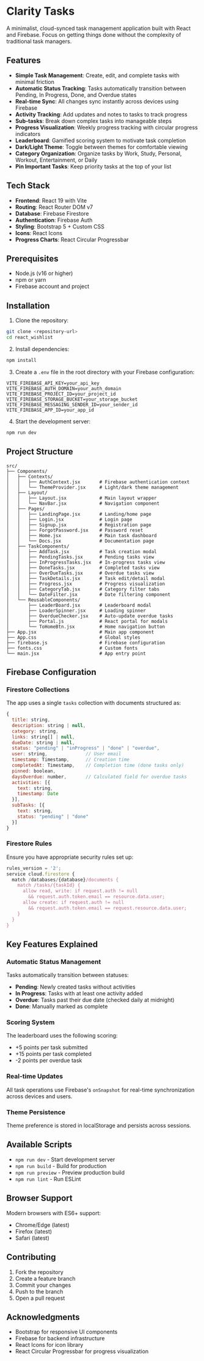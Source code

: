 # Clarity Tasks

A minimalist, cloud-synced task management application built with React and Firebase. Focus on getting things done without the complexity of traditional task managers.

## Features

- **Simple Task Management**: Create, edit, and complete tasks with minimal friction
- **Automatic Status Tracking**: Tasks automatically transition between Pending, In Progress, Done, and Overdue states
- **Real-time Sync**: All changes sync instantly across devices using Firebase
- **Activity Tracking**: Add updates and notes to tasks to track progress
- **Sub-tasks**: Break down complex tasks into manageable steps
- **Progress Visualization**: Weekly progress tracking with circular progress indicators
- **Leaderboard**: Gamified scoring system to motivate task completion
- **Dark/Light Theme**: Toggle between themes for comfortable viewing
- **Category Organization**: Organize tasks by Work, Study, Personal, Workout, Entertainment, or Daily
- **Pin Important Tasks**: Keep priority tasks at the top of your list

## Tech Stack

- **Frontend**: React 19 with Vite
- **Routing**: React Router DOM v7
- **Database**: Firebase Firestore
- **Authentication**: Firebase Auth
- **Styling**: Bootstrap 5 + Custom CSS
- **Icons**: React Icons
- **Progress Charts**: React Circular Progressbar

## Prerequisites

- Node.js (v16 or higher)
- npm or yarn
- Firebase account and project

## Installation

1. Clone the repository:
```bash
git clone <repository-url>
cd react_wishlist
```

2. Install dependencies:
```bash
npm install
```

3. Create a `.env` file in the root directory with your Firebase configuration:
```env
VITE_FIREBASE_API_KEY=your_api_key
VITE_FIREBASE_AUTH_DOMAIN=your_auth_domain
VITE_FIREBASE_PROJECT_ID=your_project_id
VITE_FIREBASE_STORAGE_BUCKET=your_storage_bucket
VITE_FIREBASE_MESSAGING_SENDER_ID=your_sender_id
VITE_FIREBASE_APP_ID=your_app_id
```

4. Start the development server:
```bash
npm run dev
```

## Project Structure

```
src/
├── Components/
│   ├── Contexts/
│   │   ├── AuthContext.jsx       # Firebase authentication context
│   │   └── ThemeProvider.jsx     # Light/dark theme management
│   ├── Layout/
│   │   ├── Layout.jsx            # Main layout wrapper
│   │   └── NavBar.jsx            # Navigation component
│   ├── Pages/
│   │   ├── LandingPage.jsx       # Landing/home page
│   │   ├── Login.jsx             # Login page
│   │   ├── Signup.jsx            # Registration page
│   │   ├── ForgotPassword.jsx    # Password reset
│   │   ├── Home.jsx              # Main task dashboard
│   │   └── Docs.jsx              # Documentation page
│   ├── TaskComponents/
│   │   ├── AddTask.jsx           # Task creation modal
│   │   ├── PendingTasks.jsx      # Pending tasks view
│   │   ├── InProgressTasks.jsx   # In-progress tasks view
│   │   ├── DoneTasks.jsx         # Completed tasks view
│   │   ├── OverDueTasks.jsx      # Overdue tasks view
│   │   ├── TaskDetails.jsx       # Task edit/detail modal
│   │   ├── Progress.jsx          # Progress visualization
│   │   ├── CategoryTab.jsx       # Category filter tabs
│   │   └── DateFilter.jsx        # Date filtering component
│   └── ReusableComponents/
│       ├── LeaderBoard.jsx       # Leaderboard modal
│       ├── LoaderSpinner.jsx     # Loading spinner
│       ├── OverdueChecker.jsx    # Auto-update overdue tasks
│       ├── Portal.js             # React portal for modals
│       └── ToHomeBtn.jsx         # Home navigation button
├── App.jsx                       # Main app component
├── App.css                       # Global styles
├── firebase.js                   # Firebase configuration
├── fonts.css                     # Custom fonts
└── main.jsx                      # App entry point
```

## Firebase Configuration

### Firestore Collections

The app uses a single `tasks` collection with documents structured as:

```javascript
{
  title: string,
  description: string | null,
  category: string,
  links: string[] | null,
  dueDate: string | null,
  status: "pending" | "inProgress" | "done" | "overdue",
  user: string,              // User email
  timestamp: Timestamp,      // Creation time
  completedAt: Timestamp,    // Completion time (done tasks only)
  pinned: boolean,
  daysOverdue: number,       // Calculated field for overdue tasks
  activities: [{
    text: string,
    timestamp: Date
  }],
  subTasks: [{
    text: string,
    status: "pending" | "done"
  }]
}
```

### Firestore Rules

Ensure you have appropriate security rules set up:

```javascript
rules_version = '2';
service cloud.firestore {
  match /databases/{database}/documents {
    match /tasks/{taskId} {
      allow read, write: if request.auth != null 
        && request.auth.token.email == resource.data.user;
      allow create: if request.auth != null 
        && request.auth.token.email == request.resource.data.user;
    }
  }
}
```

## Key Features Explained

### Automatic Status Management

Tasks automatically transition between statuses:
- **Pending**: Newly created tasks without activities
- **In Progress**: Tasks with at least one activity added
- **Overdue**: Tasks past their due date (checked daily at midnight)
- **Done**: Manually marked as complete

### Scoring System

The leaderboard uses the following scoring:
- +5 points per task submitted
- +15 points per task completed
- -2 points per overdue task

### Real-time Updates

All task operations use Firebase's `onSnapshot` for real-time synchronization across devices and users.

### Theme Persistence

Theme preference is stored in localStorage and persists across sessions.

## Available Scripts

- `npm run dev` - Start development server
- `npm run build` - Build for production
- `npm run preview` - Preview production build
- `npm run lint` - Run ESLint

## Browser Support

Modern browsers with ES6+ support:
- Chrome/Edge (latest)
- Firefox (latest)
- Safari (latest)

## Contributing

1. Fork the repository
2. Create a feature branch
3. Commit your changes
4. Push to the branch
5. Open a pull request

## Acknowledgments

- Bootstrap for responsive UI components
- Firebase for backend infrastructure
- React Icons for icon library
- React Circular Progressbar for progress visualization
